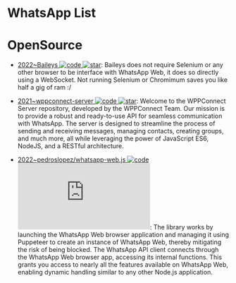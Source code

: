 # WhatsApp List

# OpenSource

- [2022~Baileys ![code](https://ng-tech.icu/assets/code.svg) ![star](https://img.shields.io/github/stars/adiwajshing/Baileys)](https://github.com/adiwajshing/Baileys): Baileys does not require Selenium or any other browser to be interface with WhatsApp Web, it does so directly using a WebSocket. Not running Selenium or Chromimum saves you like half a gig of ram :/

- [2021~wppconnect-server ![code](https://ng-tech.icu/assets/code.svg) ![star](https://img.shields.io/github/stars/wppconnect-team/wppconnect-server)](https://github.com/wppconnect-team/wppconnect-server): Welcome to the WPPConnect Server repository, developed by the WPPConnect Team. Our mission is to provide a robust and ready-to-use API for seamless communication with WhatsApp. The server is designed to streamline the process of sending and receiving messages, managing contacts, creating groups, and much more, all while leveraging the power of JavaScript ES6, NodeJS, and a RESTful architecture.

- [2022~pedroslopez/whatsapp-web.js ![code](https://ng-tech.icu/assets/code.svg) ![star](https://img.shields.io/github/stars/pedroslopez/whatsapp-web.js)](https://github.com/pedroslopez/whatsapp-web.js): The library works by launching the WhatsApp Web browser application and managing it using Puppeteer to create an instance of WhatsApp Web, thereby mitigating the risk of being blocked. The WhatsApp API client connects through the WhatsApp Web browser app, accessing its internal functions. This grants you access to nearly all the features available on WhatsApp Web, enabling dynamic handling similar to any other Node.js application.

